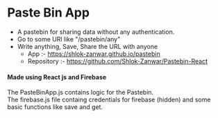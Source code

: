 # Paste Bin App

- A pastebin for sharing data without any authentication.
- Go to some URl like "/pastebin/any"
- Write anything, Save, Share the URL with anyone
  - App :- https://shlok-zanwar.github.io/pastebin
  - Repository :- https://github.com/Shlok-Zanwar/Pastebin-React

#### Made using React js and Firebase
The PasteBinApp.js contains logic for the Pastebin. <br />
The firebase.js file containg credentials for firebase (hidden) and some basic functions like save and get.
